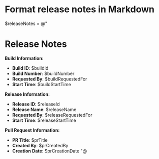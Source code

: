 # Format release notes in Markdown
$releaseNotes = @"
# Release Notes

**Build Information:**
- **Build ID**: $buildId
- **Build Number**: $buildNumber
- **Requested By**: $buildRequestedFor
- **Start Time**: $buildStartTime

**Release Information:**
- **Release ID**: $releaseId
- **Release Name**: $releaseName
- **Requested By**: $releaseRequestedFor
- **Start Time**: $releaseStartTime

**Pull Request Information:**
- **PR Title**: $prTitle
- **Created By**: $prCreatedBy
- **Creation Date**: $prCreationDate
"@
